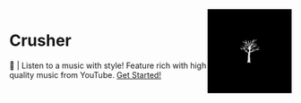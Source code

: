 <img align="right" src="./assets/crusher.png" width="150">

# Crusher
🎵 | Listen to a music with style! Feature rich with high quality music from YouTube. [Get Started!](https://discord.com/api/oauth2/authorize?client_id=856581397690187778&permissions=8&scope=bot)
